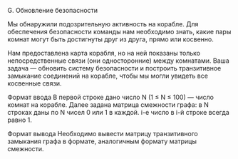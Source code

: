 G. Обновление безопасности

Мы обнаружили подозрительную активность на корабле. Для обеспечения безопасности команды нам необходимо знать, какие пары комнат могут быть достигнуты друг из друга, прямо или косвенно.

Нам предоставлена карта корабля, но на ней показаны только непосредственные связи (они односторонние) между комнатами. Ваша задача — обновить систему безопасности и построить транзитивное замыкание соединений на корабле, чтобы мы могли увидеть все косвенные связи.

Формат ввода
В первой строке дано число N (1 ≤ N ≤ 100) — число комнат на корабле. Далее задана матрица смежности графа: в N строках даны по N чисел 0 или 1 в каждой. i-е число в i-й строке всегда равно 1.

Формат вывода
Необходимо вывести матрицу транзитивного замыкания графа в формате, аналогичным формату матрицы смежности. 